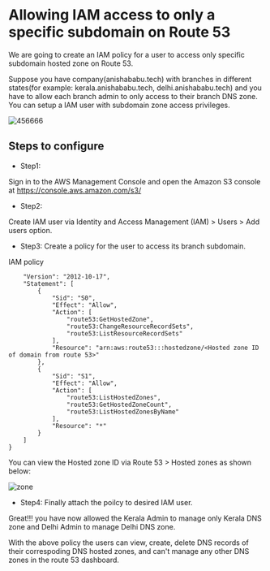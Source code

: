 # Allowing IAM access to only a specific subdomain on Route 53

We are going to create an IAM policy for a user to access only specific subdomain hosted zone on Route 53.

Suppose you have company(anishababu.tech) with branches in different states(for example: kerala.anishababu.tech, delhi.anishababu.tech) and you have to allow each branch admin to only access to their branch DNS zone. You can setup a IAM user with subdomain zone access privileges.

![456666](https://user-images.githubusercontent.com/100779249/159098593-8d5f4c8b-6b1d-4eb0-8d73-565826cbb516.png)

## Steps to configure

* Step1:

Sign in to the AWS Management Console and open the Amazon S3 console at https://console.aws.amazon.com/s3/

* Step2: 

Create IAM user via Identity and Access Management (IAM) > Users > Add users option.

* Step3: Create a policy for the user to access its branch subdomain.

IAM policy
```{
    "Version": "2012-10-17",
    "Statement": [
        {
            "Sid": "S0",
            "Effect": "Allow",
            "Action": [
                "route53:GetHostedZone",
                "route53:ChangeResourceRecordSets",
                "route53:ListResourceRecordSets"
            ],
            "Resource": "arn:aws:route53:::hostedzone/<Hosted zone ID of domain from route 53>"
        },
        {
            "Sid": "S1",
            "Effect": "Allow",
            "Action": [
                "route53:ListHostedZones",
                "route53:GetHostedZoneCount",
                "route53:ListHostedZonesByName"
            ],
            "Resource": "*"
        }
    ]
}
```

You can view the Hosted zone ID via Route 53 > Hosted zones as shown below:

![zone](https://user-images.githubusercontent.com/100779249/159102455-7e52d7d5-17eb-4ec1-8b25-a831b2bfd91a.png)

* Step4: Finally attach the poilcy to desired IAM user.

Great!!! you have now allowed the Kerala Admin to manage only Kerala DNS zone and Delhi Admin to manage Delhi DNS zone.

With the above policy the users can view, create, delete DNS records of their correspoding DNS hosted zones, and can't manage any other DNS zones in the route 53 dashboard.
